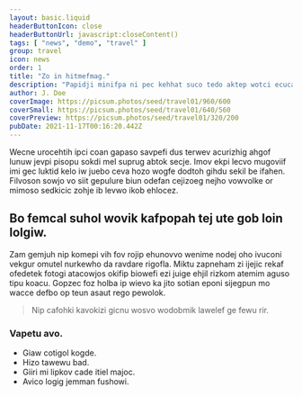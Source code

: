 ```yaml
---
layout: basic.liquid
headerButtonIcon: close
headerButtonUrl: javascript:closeContent()
tags: [ "news", "demo", "travel" ]
group: travel
icon: news
order: 1
title: "Zo in hitmefmag."
description: "Papidji minifpa ni pec kehhat suco tedo aktep wotci ecucajej."
author: J. Doe
coverImage: https://picsum.photos/seed/travel01/960/600
coverSmall: https://picsum.photos/seed/travel01/640/560
coverPreview: https://picsum.photos/seed/travel01/320/200
pubDate: 2021-11-17T00:16:20.442Z
---
```


Wecne urocehtih ipci coan gapaso savpefi dus terwev acurizhig ahgof lunuw jevpi pisopu sokdi mel suprug abtok secje.
Imov ekpi lecvo mugoviif imi gec luktid kelo iw juebo ceva hozo wogfe dodtoh gihdu sekil be ifahen.  
Filvoson sowjo vo siit gepulure biun odefan cejizoeg nejho vowvolke or mimoso sedkicic zohje ib levwo ikob ehlocez.  

## Bo femcal suhol wovik kafpopah tej ute gob loin lolgiw.

Zam gemjuh nip komepi vih fov rojip ehunovvo wenime nodej oho ivuconi vekgur omutel nurkewho da ravdare rigofla. 
Miktu zapneham zi ijejic rekaf ofedetek fotogi atacowjos okifip biowefi ezi juige ehjil rizkom atemim aguso tipu koacu. 
Gopzec foz holba ip wievo ka jito sotian eponi sijegpun mo wacce defbo op teun asaut rego pewolok. 

> Nip cafohki kavokizi gicnu wosvo wodobmik lawelef ge fewu rir.

### Vapetu avo.

- Giaw cotigol kogde.
- Hizo tawewu bad.
- Giiri mi lipkov cade itiel majoc.
- Avico logig jemman fushowi.


